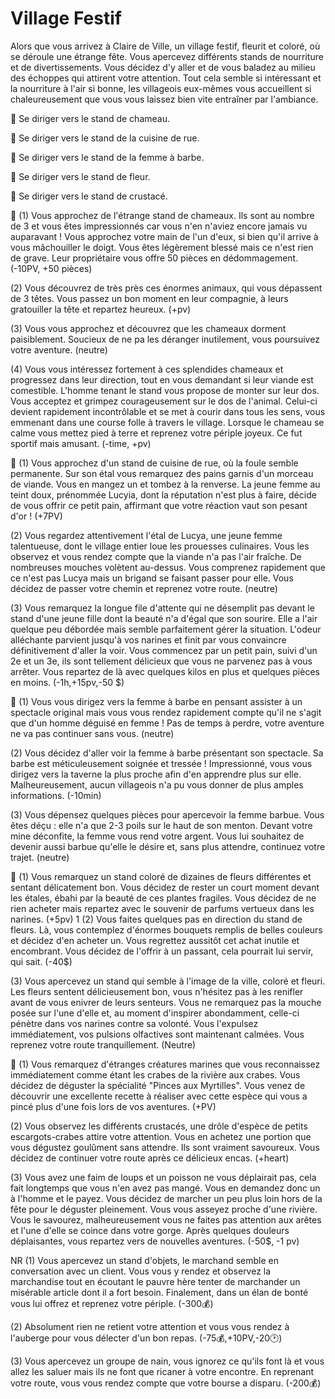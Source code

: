 # Village Festif
Alors que vous arrivez à Claire de Ville, un village festif, fleurit et coloré, où se déroule une étrange fête. Vous apercevez différents stands de nourriture et de divertissements. Vous décidez d'y aller et de vous baladez au milieu des échoppes qui attirent votre attention. Tout cela semble si intéressant et la nourriture à l'air si bonne, les villageois eux-mêmes vous accueillent si chaleureusement que vous vous laissez bien vite entraîner par l'ambiance.

🐫 Se diriger vers le stand de chameau.

🌭 Se diriger vers le stand de la cuisine de rue.

🧔 Se diriger vers le stand de la femme à barbe.

🌺 Se diriger vers le stand de fleur.

🦀 Se diriger vers le stand de crustacé.


🐫
(1) Vous approchez de l'étrange stand de chameaux. Ils sont au nombre de 3 et vous êtes impressionnés car vous n'en n'aviez encore jamais vu auparavant ! Vous approchez votre main de l'un d'eux, si bien qu'il arrive à vous mâchouiller le doigt. Vous êtes légèrement blessé mais ce n'est rien de grave. Leur propriétaire vous offre 50 pièces en dédommagement.
(-10PV, +50 pièces)

(2) Vous découvrez de très près ces énormes animaux, qui vous dépassent de 3 têtes. Vous passez un bon moment en leur compagnie, à leurs gratouiller la tête et repartez heureux. 
(+pv)

(3) Vous vous approchez et découvrez que les chameaux dorment paisiblement. Soucieux de ne pa les déranger inutilement, vous poursuivez votre aventure. 
(neutre)

(4) Vous vous intéressez fortement à ces splendides chameaux et progressez dans leur direction, tout en vous demandant si leur viande est comestible. L'homme tenant le stand vous propose de monter sur leur dos. Vous acceptez et grimpez courageusement sur le dos de l'animal. Celui-ci devient rapidement incontrôlable et se met à courir dans tous les sens, vous emmenant dans une course folle à travers le village. Lorsque le chameau se calme vous mettez pied à terre et reprenez votre périple joyeux. Ce fut sportif mais amusant. 
(-time, +pv)

🌭
(1) Vous approchez d'un stand de cuisine de rue, où la foule semble permanente. Sur son étal vous remarquez des pains garnis d'un morceau de viande. Vous en mangez un et tombez à la renverse. La jeune femme au teint doux, prénommée Lucyia, dont la réputation n'est plus à faire, décide de vous offrir ce petit pain, affirmant que votre réaction vaut son pesant d'or ! 
(+7PV)

(2) Vous regardez attentivement l'étal de Lucya, une jeune femme talentueuse, dont le village entier loue les prouesses culinaires. Vous les observez et vous rendez compte que la viande n'a pas l'air fraîche. De nombreuses mouches volètent au-dessus. Vous comprenez rapidement que ce n'est pas Lucya mais un brigand se faisant passer pour elle. Vous décidez de passer votre chemin et reprenez votre route. 
(neutre)

(3) Vous remarquez la longue file d'attente qui ne désemplit pas devant le stand d'une jeune fille dont la beauté n'a d'égal que son sourire. Elle a l'air quelque peu débordée mais semble parfaitement gérer la situation. L'odeur alléchante parvient jusqu'à vos narines et finit par vous convaincre définitivement d'aller la voir. Vous commencez par un petit pain, suivi d'un 2e et un 3e, ils sont tellement délicieux que vous ne parvenez pas à vous arrêter. Vous repartez de là avec quelques kilos en plus et quelques pièces en moins. 
(-1h,+15pv,-50 $)

🧔
(1) Vous vous dirigez vers la femme à barbe en pensant assister à un spectacle original mais vous vous rendez rapidement compte qu'il ne s'agit que d'un homme déguisé en femme ! Pas de temps à perdre, votre aventure ne va pas continuer sans vous. 
(neutre)

(2) Vous décidez d'aller voir la femme à barbe présentant son spectacle. Sa barbe est méticuleusement soignée et tressée ! Impressionné, vous vous dirigez vers la taverne la plus proche afin d'en apprendre plus sur elle. Malheureusement, aucun villageois n'a pu vous donner de plus amples informations. 
(-10min)

(3) Vous dépensez quelques pièces pour apercevoir la femme barbue. Vous êtes déçu : elle n'a que 2-3 poils sur le haut de son menton. Devant votre mine déconfite, la femme vous rend votre argent. Vous lui souhaitez de devenir aussi barbue qu'elle le désire et, sans plus attendre, continuez votre trajet. 
(neutre)

🌺
(1) Vous remarquez un stand coloré de dizaines de fleurs différentes et sentant délicatement bon. Vous décidez de rester un court moment devant les étales, ébahi par la beauté de ces plantes fragiles. Vous décidez de ne rien acheter mais repartez avec le souvenir de parfums vertueux dans les narines.
(+5pv)
1
(2) Vous faites quelques pas en direction du stand de fleurs. Là, vous contemplez d'énormes bouquets remplis de belles couleurs et décidez d'en acheter un. Vous regrettez aussitôt cet achat inutile et encombrant. Vous décidez de l'offrir à un passant, cela pourrait lui servir, qui sait. 
(-40$)

(3) Vous apercevez un stand qui semble à l'image de la ville, coloré et fleuri. Les fleurs sentent délicieusement bon, vous n'hésitez pas à les renifler avant de vous enivrer de leurs senteurs. Vous ne remarquez pas la mouche posée sur l'une d'elle et, au moment d'inspirer abondamment, celle-ci pénètre dans vos narines contre sa volonté. Vous l'expulsez immédiatement, vos pulsions olfactives sont maintenant calmées. Vous reprenez votre route tranquillement. 
(Neutre)

🦀
(1) Vous remarquez d'étranges créatures marines que vous reconnaissez immédiatement comme étant les crabes de la rivière aux crabes. Vous décidez de déguster la spécialité "Pinces aux Myrtilles". Vous venez de découvrir une excellente recette à réaliser avec cette espèce qui vous a pincé plus d'une fois lors de vos aventures. 
(+PV)

(2) Vous observez les différents crustacés, une drôle d'espèce de petits escargots-crabes attire votre attention. Vous en achetez une portion que vous dégustez goulûment sans attendre. Ils sont vraiment savoureux. Vous décidez de continuer votre route après ce délicieux encas. 
(+heart)

(3) Vous avez une faim de loups et un poisson ne vous déplairait pas, cela fait longtemps que vous n'en avez pas mangé. Vous en demandez donc un à l'homme et le payez. Vous décidez de marcher un peu plus loin hors de la fête pour le déguster pleinement. Vous vous asseyez proche d'une rivière. Vous le savourez, malheureusement vous ne faites pas attention aux arêtes et l'une d'elle se coince dans votre gorge. Après quelques douleurs déplaisantes, vous repartez vers de nouvelles aventures. 
(-50$, -1 pv)


NR
(1) Vous apercevez un stand d'objets, le marchand semble en conversation avec un client. Vous vous y rendez et observez la marchandise tout en écoutant le pauvre hère tenter de marchander un misérable article dont il a fort besoin. Finalement, dans un élan de bonté vous lui offrez et reprenez votre périple. 
(-300💰)

(2) Absolument rien ne retient votre attention et vous vous rendez à l'auberge pour vous délecter d'un bon repas. 
(-75💰,+10PV,-20🕑)

(3) Vous apercevez un groupe de nain, vous ignorez ce qu'ils font là et vous allez les saluer mais ils ne font que ricaner à votre encontre. En reprenant votre route, vous vous rendez compte que votre bourse a disparu. 
(-200💰)
